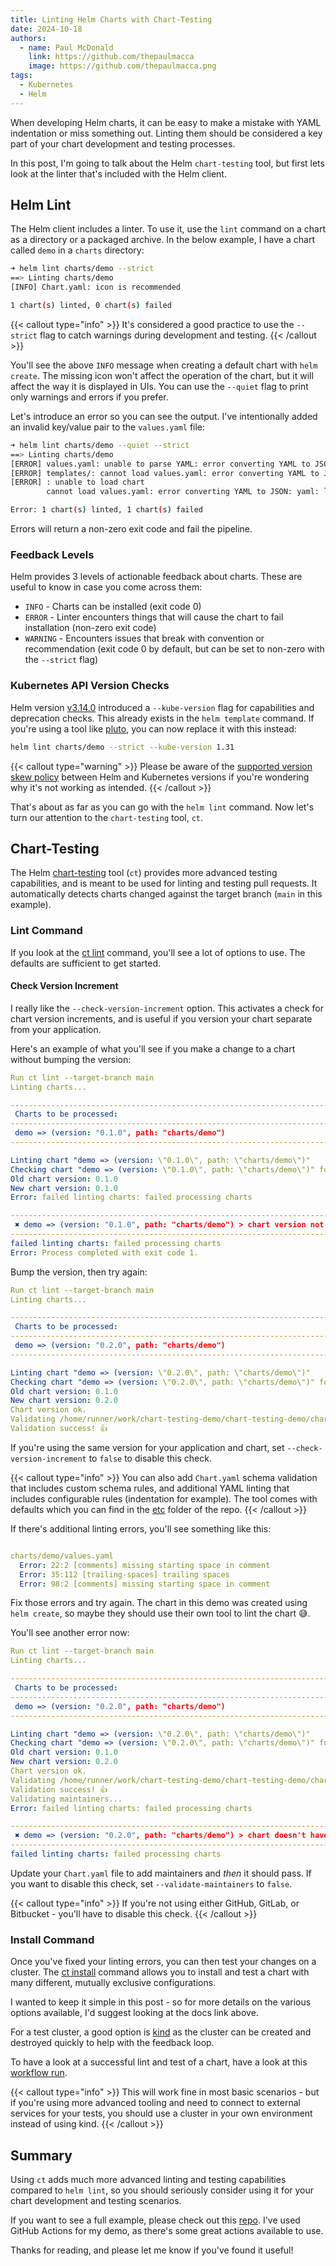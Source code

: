 ```yaml
---
title: Linting Helm Charts with Chart-Testing
date: 2024-10-18
authors:
  - name: Paul McDonald
    link: https://github.com/thepaulmacca
    image: https://github.com/thepaulmacca.png
tags:
  - Kubernetes
  - Helm
---
```


When developing Helm charts, it can be easy to make a mistake with YAML indentation or miss something out. Linting them should be considered a key part of your chart development and testing processes.

In this post, I'm going to talk about the Helm `chart-testing` tool, but first lets look at the linter that's included with the Helm client.

## Helm Lint

The Helm client includes a linter. To use it, use the `lint` command on a chart as a directory or a packaged archive. In the below example, I have a chart called `demo` in a `charts` directory:

```bash
➜ helm lint charts/demo --strict
==> Linting charts/demo
[INFO] Chart.yaml: icon is recommended

1 chart(s) linted, 0 chart(s) failed
```

{{< callout type="info" >}}
  It's considered a good practice to use the `--strict` flag to catch warnings during development and testing.
{{< /callout >}}

You'll see the above `INFO` message when creating a default chart with `helm create`. The missing icon won't affect the operation of the chart, but it will affect the way it is displayed in UIs. You can use the `--quiet` flag to print only warnings and errors if you prefer.

Let's introduce an error so you can see the output. I've intentionally added an invalid key/value pair to the `values.yaml` file:

```bash
➜ helm lint charts/demo --quiet --strict
==> Linting charts/demo
[ERROR] values.yaml: unable to parse YAML: error converting YAML to JSON: yaml: line 48: did not find expected key
[ERROR] templates/: cannot load values.yaml: error converting YAML to JSON: yaml: line 48: did not find expected key
[ERROR] : unable to load chart
        cannot load values.yaml: error converting YAML to JSON: yaml: line 48: did not find expected key

Error: 1 chart(s) linted, 1 chart(s) failed
```

Errors will return a non-zero exit code and fail the pipeline.

### Feedback Levels

Helm provides 3 levels of actionable feedback about charts. These are useful to know in case you come across them:

- `INFO` - Charts can be installed (exit code 0)
- `ERROR` - Linter encounters things that will cause the chart to fail installation (non-zero exit code)
- `WARNING` - Encounters issues that break with convention or recommendation (exit code 0 by default, but can be set to non-zero with the `--strict` flag)

### Kubernetes API Version Checks

Helm version [v3.14.0](https://github.com/helm/helm/releases/tag/v3.14.0) introduced a `--kube-version` flag for capabilities and deprecation checks. This already exists in the `helm template` command. If you're using a tool like [pluto](https://github.com/FairwindsOps/pluto), you can now replace it with this instead:

```bash
helm lint charts/demo --strict --kube-version 1.31
```

{{< callout type="warning" >}}
  Please be aware of the [supported version skew policy](https://helm.sh/docs/topics/version_skew/#supported-version-skew) between Helm and Kubernetes versions if you're wondering why it's not working as intended.
{{< /callout >}}

That's about as far as you can go with the `helm lint` command. Now let's turn our attention to the `chart-testing` tool, `ct`.

## Chart-Testing

The Helm [chart-testing](https://github.com/helm/chart-testing) tool (`ct`) provides more advanced testing capabilities, and is meant to be used for linting and testing pull requests. It automatically detects charts changed against the target branch (`main` in this example).

### Lint Command

If you look at the [ct lint](https://github.com/helm/chart-testing/blob/main/doc/ct_lint.md) command, you'll see a lot of options to use. The defaults are sufficient to get started.

#### Check Version Increment

I really like the `--check-version-increment` option. This activates a check for chart version increments, and is useful if you version your chart separate from your application.

Here's an example of what you'll see if you make a change to a chart without bumping the version:

```yaml
Run ct lint --target-branch main
Linting charts...

------------------------------------------------------------------------------------------------------------------------
 Charts to be processed:
------------------------------------------------------------------------------------------------------------------------
 demo => (version: "0.1.0", path: "charts/demo")
------------------------------------------------------------------------------------------------------------------------

Linting chart "demo => (version: \"0.1.0\", path: \"charts/demo\")"
Checking chart "demo => (version: \"0.1.0\", path: \"charts/demo\")" for a version bump...
Old chart version: 0.1.0
New chart version: 0.1.0
Error: failed linting charts: failed processing charts

------------------------------------------------------------------------------------------------------------------------
 ✖︎ demo => (version: "0.1.0", path: "charts/demo") > chart version not ok. Needs a version bump!
------------------------------------------------------------------------------------------------------------------------
failed linting charts: failed processing charts
Error: Process completed with exit code 1.
```

Bump the version, then try again:

```yaml
Run ct lint --target-branch main
Linting charts...

------------------------------------------------------------------------------------------------------------------------
 Charts to be processed:
------------------------------------------------------------------------------------------------------------------------
 demo => (version: "0.2.0", path: "charts/demo")
------------------------------------------------------------------------------------------------------------------------

Linting chart "demo => (version: \"0.2.0\", path: \"charts/demo\")"
Checking chart "demo => (version: \"0.2.0\", path: \"charts/demo\")" for a version bump...
Old chart version: 0.1.0
New chart version: 0.2.0
Chart version ok.
Validating /home/runner/work/chart-testing-demo/chart-testing-demo/charts/demo/Chart.yaml...
Validation success! 👍
```

If you're using the same version for your application and chart, set `--check-version-increment` to `false` to disable this check.

{{< callout type="info" >}}
  You can also add `Chart.yaml` schema validation that includes custom schema rules, and additional YAML linting that includes configurable rules (indentation for example). The tool comes with defaults which you can find in the [etc](https://github.com/helm/chart-testing/tree/main/etc) folder of the repo.
{{< /callout >}}

If there's additional linting errors, you'll see something like this:

```yaml

charts/demo/values.yaml
  Error: 22:2 [comments] missing starting space in comment
  Error: 35:112 [trailing-spaces] trailing spaces
  Error: 98:2 [comments] missing starting space in comment
```

Fix those errors and try again. The chart in this demo was created using `helm create`, so maybe they should use their own tool to lint the chart 😅.

You'll see another error now:

```yaml
Run ct lint --target-branch main
Linting charts...

------------------------------------------------------------------------------------------------------------------------
 Charts to be processed:
------------------------------------------------------------------------------------------------------------------------
 demo => (version: "0.2.0", path: "charts/demo")
------------------------------------------------------------------------------------------------------------------------

Linting chart "demo => (version: \"0.2.0\", path: \"charts/demo\")"
Checking chart "demo => (version: \"0.2.0\", path: \"charts/demo\")" for a version bump...
Old chart version: 0.1.0
New chart version: 0.2.0
Chart version ok.
Validating /home/runner/work/chart-testing-demo/chart-testing-demo/charts/demo/Chart.yaml...
Validation success! 👍
Validating maintainers...
Error: failed linting charts: failed processing charts

------------------------------------------------------------------------------------------------------------------------
 ✖︎ demo => (version: "0.2.0", path: "charts/demo") > chart doesn't have maintainers
------------------------------------------------------------------------------------------------------------------------
failed linting charts: failed processing charts
```

Update your `Chart.yaml` file to add maintainers and _then_ it should pass. If you want to disable this check, set `--validate-maintainers` to `false`.

{{< callout type="info" >}}
  If you're not using either GitHub, GitLab, or Bitbucket - you'll have to disable this check.
{{< /callout >}}

### Install Command

Once you've fixed your linting errors, you can then test your changes on a cluster. The [ct install](https://github.com/helm/chart-testing/blob/main/doc/ct_install.md) command allows you to install and test a chart with many different, mutually exclusive configurations.

I wanted to keep it simple in this post - so for more details on the various options available, I'd suggest looking at the docs link above.

For a test cluster, a good option is [kind](https://kind.sigs.k8s.io/) as the cluster can be created and destroyed quickly to help with the feedback loop.

To have a look at a successful lint and test of a chart, have a look at this [workflow run](https://github.com/thepaulmacca/chart-testing-demo/actions/runs/11404343387/job/31733302231?pr=1).

{{< callout type="info" >}}
  This will work fine in most basic scenarios - but if you're using more advanced tooling and need to connect to external services for your tests, you should use a cluster in your own environment instead of using kind.
{{< /callout >}}

## Summary

Using `ct` adds much more advanced linting and testing capabilities compared to `helm lint`, so you should seriously consider using it for your chart development and testing scenarios.

If you want to see a full example, please check out this [repo](https://github.com/thepaulmacca/chart-testing-demo). I've used GitHub Actions for my demo, as there's some great actions available to use.

Thanks for reading, and please let me know if you've found it useful!
